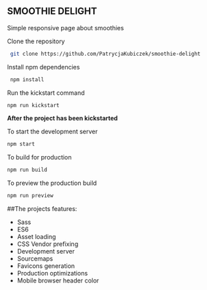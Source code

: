 ## SMOOTHIE DELIGHT
Simple responsive page about smoothies

Clone the repository

```sh
 git clone https://github.com/PatrycjaKubiczek/smoothie-delight
```


Install npm dependencies

```sh
 npm install 
```

Run the kickstart command
```sh
npm run kickstart
```

**After the project has been kickstarted**

To start the development server

```sh
npm start
```

To build for production

```sh
npm run build
```

To preview the production build
```sh
npm run preview
```

##The projects features:
* Sass
* ES6
* Asset loading
* CSS Vendor prefixing
* Development server
* Sourcemaps
* Favicons generation
* Production optimizations
* Mobile browser header color
